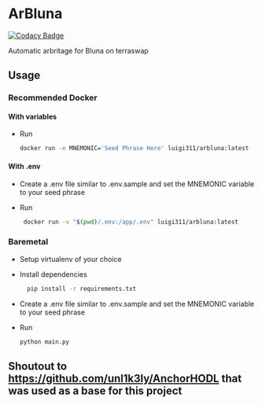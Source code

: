 # ArBluna
[![Codacy Badge](https://app.codacy.com/project/badge/Grade/00463263f34c433e9ab5e7c8e205bdba)](https://www.codacy.com/gh/luigi311/ArBluna/dashboard?utm_source=github.com&amp;utm_medium=referral&amp;utm_content=luigi311/ArBluna&amp;utm_campaign=Badge_Grade)  

Automatic arbritage for Bluna on terraswap

## Usage

### Recommended Docker

#### With variables

- Run

  ```bash
  docker run -e MNEMONIC='Seed Phrase Here' luigi311/arbluna:latest
  ```

#### With .env

- Create a .env file similar to .env.sample and set the MNEMONIC variable to your seed phrase
- Run

  ```bash
   docker run -v "$(pwd)/.env:/app/.env" luigi311/arbluna:latest
   ```

### Baremetal

- Setup virtualenv of your choice

- Install dependencies

  ```bash
    pip install -r requirements.txt
  ```

- Create a .env file similar to .env.sample and set the MNEMONIC variable to your seed phrase
- Run

  ```bash
  python main.py
  ```

## Shoutout to <https://github.com/unl1k3ly/AnchorHODL> that was used as a base for this project
